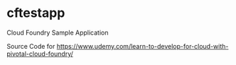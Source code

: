 # cftestapp
Cloud Foundry Sample Application

Source Code for https://www.udemy.com/learn-to-develop-for-cloud-with-pivotal-cloud-foundry/
